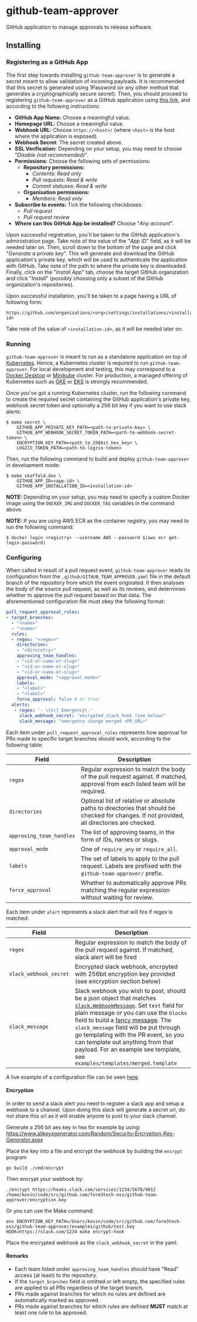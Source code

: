 # github-team-approver

GitHub application to manage approvals to release software.

## Installing

### Registering as a GitHub App

The first step towards installing `github-team-approver` is to generate a secret meant to allow validation of incoming payloads.
It is recommended that this secret is generated using 1Password (or any other method that generates a cryptographically secure secret).
Then, you should proceed to registering `github-team-approver` as a GitHub application using [this link](https://github.com/settings/apps/new), and according to the following instructions:

* **GitHub App Name:** Choose a meaningful value.
* **Homepage URL:** Choose a meaningful value.
* **Webhook URL:** Choose `https://<host>/` (where `<host>` is the host where the application is exposed).
* **Webhook Secret**: The secret created above.
* **SSL Verification:** Depending on your setup, you may need to choose "_Disable (not recommended)_".
* **Permissions:** Choose the following sets of permissions:
  * **Repository permissions:**
    * _Contents_: _Read only_
    * _Pull requests_: _Read & write_
    * _Commit statuses_: _Read & write_
  * **Organisation permissions:**
    * _Members_: _Read only_
* **Subscribe to events:** Tick the following checkboxes:
  * _Pull request_
  * _Pull request review_
* **Where can this GitHub App be installed?** Choose "_Any account_".

Upon successful registration, you'll be taken to the GitHub application's administration page.
Take note of the value of the "_App ID_" field, as it will be needed later on.
Then, scroll down to the bottom of the page and click "_Generate a private key_".
This will generate and download the GitHub application's private key, which will be used to authenticate the application with GitHub.
Take note of the path to where the private key is downloaded.
Finally, click on the "_Install App_" tab, choose the target GitHub organization and click "_Install_" (possibly choosing only a subset of the GitHub organization's repositories).

Upon successful installation, you'll be taken to a page having a URL of following form:

```
https://github.com/organizations/<org>/settings/installations/<installation-id>
```

Take note of the value of `<installation-id>`, as it will be needed later on.

### Running

`github-team-approver` is meant to run as a standalone application on top of [Kubernetes](https://kubernetes.io/).
Hence, a Kubernetes cluster is required to run `github-team-approver`.
For local development and testing, this may correspond to a [Docker Desktop](https://www.docker.com/products/docker-desktop) or [Minikube](https://github.com/kubernetes/minikube) cluster.
For production, a managed offering of Kubernetes such as [GKE](https://cloud.google.com/kubernetes-engine/) or [EKS](https://aws.amazon.com/eks/) is strongly recommended.

Once you've got a running Kubernetes cluster, run the following command to create the required secret containing the GitHub application's private key, webhook secret token and optionally a 256 bit key if you want to use slack alerts:

```shell
$ make secret \
    GITHUB_APP_PRIVATE_KEY_PATH=<path-to-private-key> \
    GITHUB_APP_WEBHOOK_SECRET_TOKEN_PATH=<path-to-webhook-secret-token> \
    ENCRYPTION_KEY_PATH=<path_to_256bit_hex_key> \
    LOGZIO_TOKEN_PATH=<path-to-logzio-token>
```

Then, run the following command to build and deploy `github-team-approver` in development mode:

```shell
$ make skaffold.dev \
    GITHUB_APP_ID=<app-id> \
    GITHUB_APP_INSTALLATION_ID=<installation-id>
``` 

**NOTE:** Depending on your setup, you may need to specify a custom Docker image using the `DOCKER_IMG` and `DOCKER_TAG` variables in the command above.

**NOTE:** If you are using AWS ECR as the container registry, you may need to run the following command:

```shell
$ docker login <registry> --username AWS --password $(aws ecr get-login-password)
```

### Configuring

When called in result of a pull request event, `github-team-approver` reads its configuration from the `.github/GITHUB_TEAM_APPROVER.yaml` file in the default branch of the repository from which the event originated.
It then analyses the body of the source pull request, as well as its reviews, and determines whether to approve the pull request based on that data.
The aforementioned configuration file must obey the following format:

```yaml
pull_request_approval_rules:
- target_branches:
  - "<name>"
  - "<name>"
  rules:
  - regex: "<regex>"
    directories:
    - "<direcotry>"
    approving_team_handles:
    - "<id-or-name-or-slug>"
    - "<id-or-name-or-slug>"
    - "<id-or-name-or-slug>"
    approval_mode: "<approval-mode>"
    labels:
    - "<label>"
    - "<label>"
    force_approval: false # or true!
  alerts:
   - regex: '- \[x\] Emergency\.'
     slack_webhook_secret: "encrypted_slack_hook (see below)"
     slack_message: "emergency change merged <PR_URL>"
``` 

Each item under `pull_request_approval_rules` represents how approval for PRs made to specific target branches should work, according to the following table:

| Field | Description |
|----------------|-------------|
| `regex` | Regular expression to match the body of the pull request against. If matched, approval from each listed team will be required. |
| `directories` | Optional list of relative or absolute paths to directories that should be checked for changes. If not provided, all directories are checked. |
| `approving_team_handles` | The list of approving teams, in the form of IDs, names or slugs. |
| `approval_mode` | One of `require_any` or `require_all`.
| `labels`  | The set of labels to apply to the pull request. Labels are prefixed with the `github-team-approver/` prefix.  |
| `force_approval` | Whether to automatically approve PRs matching the regular expression without waiting for review.

Each item under `alert` represents a slack alert that will fire if regex is matched:

| Field | Description |
|----------------|-------------|
| `regex` | Regular expression to match the body of the pull request against. If matched, slack alert will be fired |
| `slack_webhook_secret` | Encrypted slack webhook, encrpyted with 256bit encryption key provided (see encryption section below) |
| `slack_message` | Slack webhook you wish to post, should be a json object that matches [`slack.WebhookMessage`](https://github.com/slack-go/slack/blob/b04b8521281b8e06bd4bb5b9c83a81e2a12e2141/webhooks.go#L8-L18).  Set `text` field for plain message or you can use the `blocks` field to build a [fancy message](https://api.slack.com/messaging/webhooks#advanced_message_formatting). The `slack_message` field will be put through go templating with the PR event, so you can template out anything from that payload.  For an example see template, see `examples/templates/merged.template` |

A live example of a configuration file can be seen [here](https://github.com/form3tech/application-versions/blob/develop/.github/GITHUB_TEAM_APPROVER.yaml).

#### Encryption
In order to send a slack alert you need to register a slack app and setup a webhook to a channel.  Upon doing this slack will generate a secret url, do not share this url as it will enable anyone to post to your slack channel.

Generate a 256 bit aes key in hex for example by using: https://www.allkeysgenerator.com/Random/Security-Encryption-Key-Generator.aspx

Place the key into a file and encrypt the webhook by building the `encrypt` program

```
go build ./cmd/encrypt
```

Then encrypt your webhook by:

```
./encrypt https://hooks.slack.com/services/1234/5678/9012 /home/kevin/code/src/github.com/form3tech-oss/github-team-approver/encryption.key 
```

Or you can use the Make command: 
```
env ENCRYPTION_KEY_PATH=/Users/kevin/code/src/github.com/form3tech-oss/github-team-approver/examples/github/test.key HOOK=https://slack.com/1234 make encrypt-hook

```

Place the encrypted webhook as the `slack_webhook_secret` in the yaml.

#### Remarks

* Each team listed under `approving_team_handles` should have "Read" access (at least) to the repository.
* If the `target_branches` field is omitted or left empty, the specified rules are applied to all PRs regardless of the target branch.
* PRs made against branches for which no rules are defined are automatically marked as approved.
* PRs made against branches for which rules are defined **MUST** match at least one rule to be approved.
